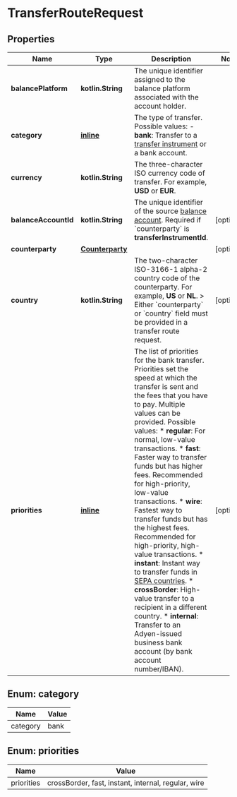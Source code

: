 
# TransferRouteRequest

## Properties
Name | Type | Description | Notes
------------ | ------------- | ------------- | -------------
**balancePlatform** | **kotlin.String** | The unique identifier assigned to the balance platform associated with the account holder. | 
**category** | [**inline**](#Category) |  The type of transfer. Possible values:    - **bank**: Transfer to a [transfer instrument](https://docs.adyen.com/api-explorer/#/legalentity/latest/post/transferInstruments__resParam_id) or a bank account.  | 
**currency** | **kotlin.String** | The three-character ISO currency code of transfer. For example, **USD** or **EUR**. | 
**balanceAccountId** | **kotlin.String** | The unique identifier of the source [balance account](https://docs.adyen.com/api-explorer/#/balanceplatform/latest/post/balanceAccounts__resParam_id). Required if &#x60;counterparty&#x60; is **transferInstrumentId**. |  [optional]
**counterparty** | [**Counterparty**](Counterparty.md) |  |  [optional]
**country** | **kotlin.String** | The two-character ISO-3166-1 alpha-2 country code of the counterparty. For example, **US** or **NL**.  &gt; Either &#x60;counterparty&#x60; or &#x60;country&#x60; field must be provided in a transfer route request. |  [optional]
**priorities** | [**inline**](#kotlin.collections.List&lt;Priorities&gt;) | The list of priorities for the bank transfer. Priorities set the speed at which the transfer is sent and the fees that you have to pay. Multiple values can be provided. Possible values:  * **regular**: For normal, low-value transactions.  * **fast**: Faster way to transfer funds but has higher fees. Recommended for high-priority, low-value transactions.  * **wire**: Fastest way to transfer funds but has the highest fees. Recommended for high-priority, high-value transactions.  * **instant**: Instant way to transfer funds in [SEPA countries](https://www.ecb.europa.eu/paym/integration/retail/sepa/html/index.en.html).  * **crossBorder**: High-value transfer to a recipient in a different country.  * **internal**: Transfer to an Adyen-issued business bank account (by bank account number/IBAN). |  [optional]


<a name="Category"></a>
## Enum: category
Name | Value
---- | -----
category | bank


<a name="kotlin.collections.List<Priorities>"></a>
## Enum: priorities
Name | Value
---- | -----
priorities | crossBorder, fast, instant, internal, regular, wire




